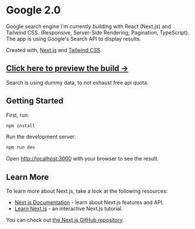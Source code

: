 # Google 2.0

Google search engine I'm currently building with React (Next.js) and Tailwind CSS. (Responsive, Server-Side Rendering, Pagination, TypeScript). The app is using Google's Search API to display results.

Created with, [Next.js](https://nextjs.org/) and [Tailwind CSS](https://tailwindcss.com/).

## [Click here to preview the build ->](https://google-two-dylpark.vercel.app/)

Search is using dummy data, to not exhaust free api quota.

## Getting Started

First, run:

```bash
npm install
```

Run the development server:

```bash
npm run dev
```

Open [http://localhost:3000](http://localhost:3000) with your browser to see the result.

## Learn More

To learn more about Next.js, take a look at the following resources:

- [Next.js Documentation](https://nextjs.org/docs) - learn about Next.js features and API.
- [Learn Next.js](https://nextjs.org/learn) - an interactive Next.js tutorial.

You can check out [the Next.js GitHub repository](https://github.com/vercel/next.js/).
